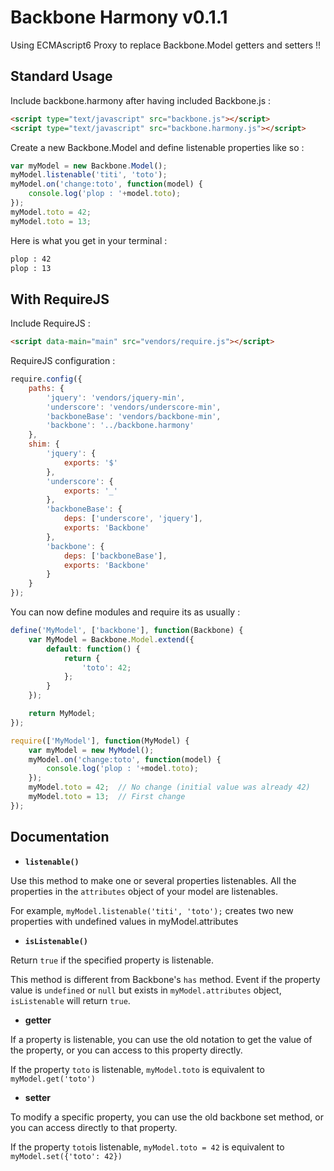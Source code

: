 # Backbone Harmony v0.1.1

Using ECMAscript6 Proxy to replace Backbone.Model getters and setters !!

## Standard Usage

Include backbone.harmony after having included Backbone.js :

```html
<script type="text/javascript" src="backbone.js"></script>
<script type="text/javascript" src="backbone.harmony.js"></script>
```

Create a new Backbone.Model and define listenable properties like so :

```javascript
var myModel = new Backbone.Model(); 
myModel.listenable('titi', 'toto'); 
myModel.on('change:toto', function(model) {
	console.log('plop : '+model.toto);
}); 
myModel.toto = 42;
myModel.toto = 13;
```

Here is what you get in your terminal :

```bash
plop : 42
plop : 13
```

## With RequireJS

Include RequireJS :

```html
<script data-main="main" src="vendors/require.js"></script>
```

RequireJS configuration : 

```javascript
require.config({
    paths: {
        'jquery': 'vendors/jquery-min',
        'underscore': 'vendors/underscore-min',
        'backboneBase': 'vendors/backbone-min',
        'backbone': '../backbone.harmony'
    },
    shim: {
        'jquery': {
            exports: '$'
        },
        'underscore': {
            exports: '_'
        },
        'backboneBase': {
            deps: ['underscore', 'jquery'],
            exports: 'Backbone'
        },
        'backbone': {
			deps: ['backboneBase'],
			exports: 'Backbone'
		}
    }
});
```

You can now define modules and require its as usually :

```javascript
define('MyModel', ['backbone'], function(Backbone) {
    var MyModel = Backbone.Model.extend({
		default: function() {
			return {
				'toto': 42;
			};
		}
    });

    return MyModel;
});
```

```javascript
require(['MyModel'], function(MyModel) {
	var myModel = new MyModel(); 
	myModel.on('change:toto', function(model) {
		console.log('plop : '+model.toto);
	}); 
	myModel.toto = 42;	// No change (initial value was already 42)
	myModel.toto = 13;	// First change
});
```

## Documentation

- **`listenable()`**

Use this method to make one or several properties listenables. All the properties in the `attributes` object of your model are listenables.

For example, `myModel.listenable('titi', 'toto');` creates two new properties with undefined values in myModel.attributes

- **`isListenable()`**

Return `true` if the specified property is listenable.

This method is different from Backbone's `has` method. Event if the property value is `undefined` or `null` but exists in `myModel.attributes` object, `isListenable` will return `true`.

- **getter**

If a property is listenable, you can use the old notation to get the value of the property, or you can access to this property directly.

If the property `toto` is listenable, `myModel.toto` is equivalent to `myModel.get('toto')`

- **setter**

To modify a specific property, you can use the old backbone set method, or you can access directly to that property.

If the property `toto`is listenable, `myModel.toto = 42` is equivalent to `myModel.set({'toto': 42})`
